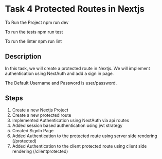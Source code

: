 # Task 4 Protected Routes in Nextjs

To Run the Project
npm run dev

To run the tests
npm run test

To run the linter
npm run lint

## Description

In this task, we will create a protected route in Nextjs. We will implement authentication using NextAuth and add a sign in page.

The Default Username and Password is user/password.

## Steps

1. Create a new Nextjs Project
2. Create a new protected route
3. Implemented Authentication using NextAuth via api routes
4. Added session based authentication using jwt strategy
5. Created SignIn Page
6. Added Authentication to the protected route using server side rendering (/protected)
7. Added Authentication to the client protected route using client side rendering (/clientprotected)
